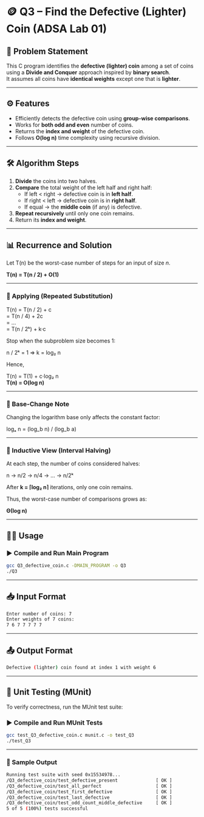 # 🪙 Q3 – Find the Defective (Lighter) Coin (ADSA Lab 01)

## 📘 Problem Statement
This C program identifies the **defective (lighter) coin** among a set of coins using a **Divide and Conquer** approach inspired by **binary search**.  
It assumes all coins have **identical weights** except one that is **lighter**.

---

## ⚙️ Features
- Efficiently detects the defective coin using **group-wise comparisons**.
- Works for **both odd and even** number of coins.
- Returns the **index and weight** of the defective coin.
- Follows **O(log n)** time complexity using recursive division.

---

## 🛠️ Algorithm Steps
1. **Divide** the coins into two halves.
2. **Compare** the total weight of the left half and right half:
   - If left < right → defective coin is in **left half**.
   - If right < left → defective coin is in **right half**.
   - If equal → the **middle coin** (if any) is defective.
3. **Repeat recursively** until only one coin remains.
4. Return its **index and weight**.

---

## 📊 Recurrence and Solution

Let T(n) be the worst-case number of steps for an input of size *n*.

**T(n) = T(n / 2) + O(1)**

---

### 🔹 Applying (Repeated Substitution)

T(n) = T(n / 2) + c  
     = T(n / 4) + 2c  
     = ...  
     = T(n / 2ᵏ) + k·c

Stop when the subproblem size becomes 1:

n / 2ᵏ = 1  ⇒  k = log₂ n

Hence,

T(n) = T(1) + c·log₂ n  
**T(n) = O(log n)**

---

### 🔹 Base-Change Note

Changing the logarithm base only affects the constant factor:

logₐ n = (log_b n) / (log_b a)

---

### 🔹 Inductive View (Interval Halving)

At each step, the number of coins considered halves:

n → n/2 → n/4 → ... → n/2ᵏ

After **k = ⌈log₂ n⌉** iterations, only one coin remains. 

Thus, the worst-case number of comparisons grows as:

**Θ(log n)**

 ---

## 🧑‍💻 Usage

### ▶️ Compile and Run Main Program

```bash
gcc Q3_defective_coin.c -DMAIN_PROGRAM -o Q3
./Q3
```

---

## 📥 Input Format

```bash
Enter number of coins: 7
Enter weights of 7 coins:
7 6 7 7 7 7 7
```

---

## 📤 Output Format
 
 ```bash
Defective (lighter) coin found at index 1 with weight 6
```

---

## 🧪 Unit Testing (MUnit)

To verify correctness, run the MUnit test suite:

### ▶️ Compile and Run MUnit Tests

```bash
gcc test_Q3_defective_coin.c munit.c -o test_Q3
./test_Q3
```

---

### 🧾 Sample Output

```bash
Running test suite with seed 0x15534978...
/Q3_defective_coin/test_defective_present              [ OK ]
/Q3_defective_coin/test_all_perfect                    [ OK ]
/Q3_defective_coin/test_first_defective                [ OK ]
/Q3_defective_coin/test_last_defective                 [ OK ]
/Q3_defective_coin/test_odd_count_middle_defective     [ OK ]
5 of 5 (100%) tests successful
```
